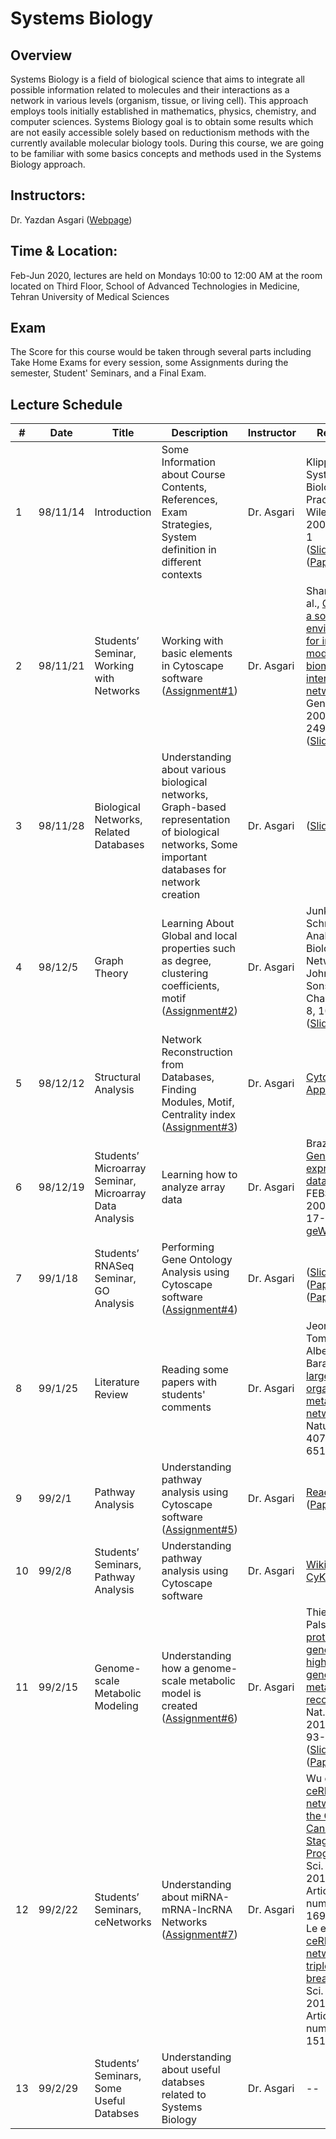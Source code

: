 # Systems Biology
## Overview
Systems Biology is a field of biological science that aims to integrate all possible information related to molecules and their interactions as a network in various levels (organism, tissue, or living cell). This approach employs tools initially established in mathematics, physics, chemistry, and computer sciences. Systems Biology goal is to obtain some results which are not easily accessible solely based on reductionism methods with the currently available molecular biology tools. During this course, we are going to be familiar with some basics concepts and methods used in the Systems Biology approach.
## Instructors: 
Dr. Yazdan Asgari ([Webpage](https://yazdan59.github.io/))
## Time & Location: 
Feb-Jun 2020, lectures are held on Mondays 10:00 to 12:00 AM at the room located on Third Floor, School of Advanced Technologies in Medicine, Tehran University of Medical Sciences
## Exam
The Score for this course would be taken through several parts including Take Home Exams for every session, some Assignments during the semester, Student' Seminars, and a Final Exam.
## Lecture Schedule
| # | Date | Title | Description | Instructor |Reference |
| --- | --- | --- | --- | --- | --- |
| 1 | 98/11/14 | Introduction | Some Information about Course Contents, References, Exam Strategies, System definition in different contexts | Dr. Asgari | Klipp, et al., Systems Biology in Practice,  John Wiley & Sons, 2005, Chapter 1<br>([Slide](slides/01_Introduction.pdf))<br>([Paper](refs/1_2017_Screening_of_potential_therapy_targets_for_prostate_cancer.pdf)) |
| 2 | 98/11/21 | Students’ Seminar, Working with Networks | Working with basic elements in Cytoscape software<br>([Assignment#1](assignment/Assignment1.pdf)) | Dr. Asgari | Shannon, et al., [Cytoscape: a software environment for integrated models of biomolecular interaction networks](http://www.ncbi.nlm.nih.gov/pubmed/14597658), Genome Res., 2003, 13(11), 2498-504<br>([Slide](slides/02_Start_with_Cytoscape_Table_Random.pdf)) |
| 3 | 98/11/28 | Biological Networks, Related Databases | Understanding about various biological networks, Graph-based representation of biological networks, Some important databases for network creation | Dr. Asgari | ([Slide](slides/03_Biological_Networks.pdf)) |
| 4 | 98/12/5 | Graph Theory  | Learning About Global and local properties such as degree, clustering coefficients, motif<br>([Assignment#2](assignment/Assignment2.pdf)) | Dr. Asgari | Junker, Schreiber, Analysis of Biological Networks,  John Wiley & Sons, 2008, Chapters 2 to 8, 10, and 13<br>([Slide](slides/04_Graph_Theory.pdf)) |
| 5 | 98/12/12 | Structural Analysis | Network Reconstruction from Databases, Finding Modules, Motif, Centrality index<br>([Assignment#3](assignment/Assignment3.pdf)) | Dr. Asgari | [Cytoscape App Store](http://apps.cytoscape.org/) |
| 6 | 98/12/19 | Students’ Microarray Seminar, Microarray Data Analysis | Learning how to analyze array data | Dr. Asgari | Brazma, Vilo, [Gene expression data analysis](https://www.ncbi.nlm.nih.gov/pubmed/10967323), FEBS Lett. 2000, 480(1), 17-24<br>[geWorkbench](http://wiki.c2b2.columbia.edu/workbench/index.php/Home) |
| 7 | 99/1/18 | Students’ RNASeq Seminar, GO Analysis | Performing Gene Ontology Analysis using Cytoscape software<br>([Assignment#4](assignment/Assignment4.pdf)) | Dr. Asgari | <br>([Slide](slides/07_Gene_Ontology.pdf))<br>([Paper1](refs/8_2016_Investigation_of_candidate_genes_for_osteoarthritis_based_on_gene_expression_profiles.pdf))<br>([Paper2](refs/8_2018_Integration_of_Gene_Expression_Profile_Data_to_Screen_and_Verify_Hub_Genes_Involved_in_Osteoarthritis.pdf)) |
| 8 | 99/1/25 | Literature Review | Reading some papers with students' comments | Dr. Asgari | Jeong, Tombor, Albert, Oltvai, Barabasi, [The large-scale organization of metabolic networks](http://www.ncbi.nlm.nih.gov/pubmed/11034217), Nature, 2000, 407(6804), 651-4 |
| 9 | 99/2/1 | Pathway Analysis | Understanding pathway analysis using Cytoscape software<br>([Assignment#5](assignment/Assignment5.pdf)) | Dr. Asgari | [ReactomeFIVIz](https://reactome.org/tools/reactome-fiviz)<br>([Paper](refs/10_2017_Novel_blood_based_microRNA_biomarker_panel_for_early_diagnosis_of_chronic_pancreatitis.pdf)) |
| 10 | 99/2/8 | Students’ Seminars, Pathway Analysis | Understanding pathway analysis using Cytoscape software | Dr. Asgari | [WikiPathways](https://www.wikipathways.org/index.php/WikiPathways)<br>[CyKEGGParser](https://www.ncbi.nlm.nih.gov/pubmed/25383185) |
| 11 | 99/2/15 | Genome-scale Metabolic Modeling | Understanding how a genome-scale metabolic model is created<br>([Assignment#6](assignment/Assignment6.pdf)) | Dr. Asgari | Thiele, Palsson, [A protocol for generating a high-quality genome-scale metabolic reconstruction](http://www.ncbi.nlm.nih.gov/pubmed/20057383), Nat. Protoc. 2010, 5(1), 93-121<br>([Slide](slides/11_Metabolic_Network_Reconstruction.pdf))<br>([Paper](refs/12-2019-ceRNA-network-experiment-sci-rep.pdf)) |
| 12 | 99/2/22 | Students’ Seminars, ceNetworks | Understanding about miRNA-mRNA-lncRNA Networks<br>([Assignment#7](assignment/Assignment7.pdf)) | Dr. Asgari | Wu et al., [ceRNA network for the Colon Cancer Staging and Progression](https://www.nature.com/articles/s41598-019-52883-2), Sci. Rep. 2019, 9, Article number: 16910<br>Le et al., [ceRNA network for triple-negative breast cancer](https://www.nature.com/articles/s41598-019-51626-7), Sci. Rep. 2019, 9, Article number: 15122 |
| 13 | 99/2/29 | Students’ Seminars, Some Useful Databses | Understanding about useful databses related to Systems Biology | Dr. Asgari | -- |
